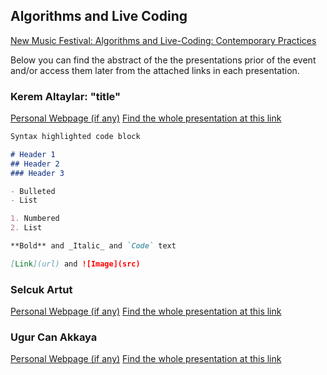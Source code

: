 ## Algorithms and Live Coding

[New Music Festival: Algorithms and Live-Coding: Contemporary Practices](https://www.arter.org.tr/en/algorithms-and-live-coding)

Below you can find the abstract of the the presentations prior of the event and/or access them later from the attached links in each presentation.

### Kerem Altaylar: "title"
[Personal Webpage (if any)]()
[Find the whole presentation at this link](...)

```markdown
Syntax highlighted code block

# Header 1
## Header 2
### Header 3

- Bulleted
- List

1. Numbered
2. List

**Bold** and _Italic_ and `Code` text

[Link](url) and ![Image](src)
```

### Selcuk Artut
[Personal Webpage (if any)]()
[Find the whole presentation at this link](...)

### Ugur Can Akkaya
[Personal Webpage (if any)]()
[Find the whole presentation at this link](...)
